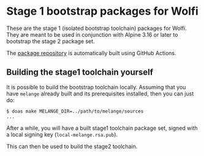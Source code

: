 # Stage 1 bootstrap packages for Wolfi

These are the stage 1 (isolated bootstrap toolchain) packages for Wolfi.
They are meant to be used in conjunction with Alpine 3.16 or later to
bootstrap the stage 2 package set.

The [package repository][repo] is automatically built using GitHub Actions.

   [repo]: https://packages.wolfi.dev/bootstrap/stage1

## Building the stage1 toolchain yourself

It is possible to build the bootstrap toolchain locally.  Assuming that
you have `melange` already built and its prerequisites installed, then
you can just do:

```shell
$ doas make MELANGE_DIR=../path/to/melange/sources
...
```

After a while, you will have a built stage1 toolchain package set, signed
with a local signing key (`local-melange.rsa.pub`).

This can then be used to build the stage2 toolchain.
